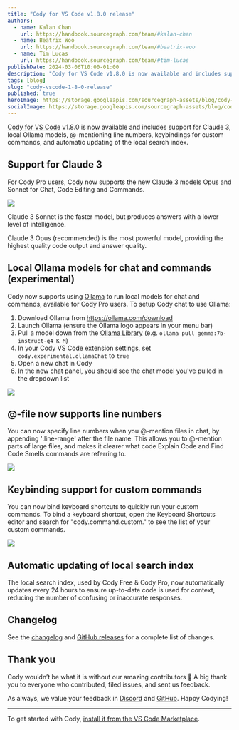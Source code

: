 ```yaml
---
title: "Cody for VS Code v1.8.0 release"
authors:
  - name: Kalan Chan
    url: https://handbook.sourcegraph.com/team/#kalan-chan
  - name: Beatrix Woo
    url: https://handbook.sourcegraph.com/team/#beatrix-woo
  - name: Tim Lucas
    url: https://handbook.sourcegraph.com/team/#tim-lucas
publishDate: 2024-03-06T10:00-01:00
description: "Cody for VS Code v1.8.0 is now available and includes support for Claude 3, local Ollama models, @-mentioning line numbers, keybindings for custom commands, and automatic updating of the local search index."
tags: [blog]
slug: "cody-vscode-1-8-0-release"
published: true
heroImage: https://storage.googleapis.com/sourcegraph-assets/blog/cody-vscode-1.8.0/cody-vscode-1.8.0-og-image.png
socialImage: https://storage.googleapis.com/sourcegraph-assets/blog/cody-vscode-1.8.0/cody-vscode-1.8.0-og-image.png
--- 
```


[Cody for VS Code](https://marketplace.visualstudio.com/items?itemName=sourcegraph.cody-ai) v1.8.0 is now available and includes support for Claude 3, local Ollama models, @-mentioning line numbers, keybindings for custom commands, and automatic updating of the local search index.


## Support for Claude 3

For Cody Pro users, Cody now supports the new [Claude 3](https://www.anthropic.com/news/claude-3-family) models Opus and Sonnet for Chat, Code Editing and Commands.

![](https://storage.googleapis.com/sourcegraph-assets/blog/cody-vscode-1.8.0/claude3.png)

Claude 3 Sonnet is the faster model, but produces answers with a lower level of intelligence.

Claude 3 Opus (recommended) is the most powerful model, providing the highest quality code output and answer quality.

## Local Ollama models for chat and commands (experimental)

Cody now supports using [Ollama](https://ollama.com) to run local models for chat and commands, available for Cody Pro users. To setup Cody chat to use Ollama:

1. Download Ollama from https://ollama.com/download
2. Launch Ollama (ensure the Ollama logo appears in your menu bar)
3. Pull a model down from the [Ollama Library](https://ollama.com/library) (e.g. `ollama pull gemma:7b-instruct-q4_K_M`)
4. In your Cody VS Code extension settings, set `cody.experimental.ollamaChat` to `true`
5. Open a new chat in Cody
6. In the new chat panel, you should see the chat model you've pulled in the dropdown list



![](https://storage.googleapis.com/sourcegraph-assets/blog/cody-vscode-1.8.0/localollama.png)


## @-file now supports line numbers

You can now specify line numbers when you @-mention files in chat, by appending ':line-range' after the file name. This allows you to @-mention parts of large files, and makes it clearer what code Explain Code and Find Code Smells commands are referring to.

![](https://storage.googleapis.com/sourcegraph-assets/blog/cody-vscode-1.8.0/@file-line-numbers.gif)


## Keybinding support for custom commands

You can now bind keyboard shortcuts to quickly run your custom commands. To bind a keyboard shortcut, open the Keyboard Shortcuts editor and search for "cody.command.custom." to see the list of your custom commands.

![](https://storage.googleapis.com/sourcegraph-assets/blog/cody-vscode-1.8.0/keybindings.png)


## Automatic updating of local search index

The local search index, used by Cody Free & Cody Pro, now automatically updates every 24 hours to ensure up-to-date code is used for context, reducing the number of confusing or inaccurate responses.

## Changelog

See the [changelog](https://github.com/sourcegraph/cody/releases/tag/vscode-v1.8.0) and [GitHub releases](https://github.com/sourcegraph/cody/releases) for a complete list of changes.


## Thank you

Cody wouldn’t be what it is without our amazing contributors 💖 A big thank you to everyone who contributed, filed issues, and sent us feedback.

As always, we value your feedback in [Discord](https://discord.com/servers/sourcegraph-969688426372825169) and [GitHub](https://github.com/sourcegraph/cody/discussions). Happy Codying!


<hr style={{marginTop:"2rem",marginBottom:"2rem"}} />

To get started with Cody, [install it from the VS Code Marketplace](https://marketplace.visualstudio.com/items?itemName=sourcegraph.cody-ai).
